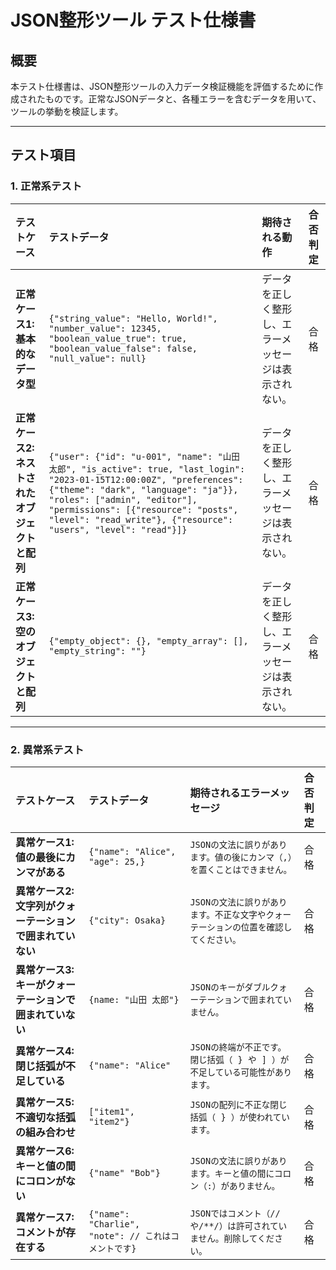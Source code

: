 # JSON整形ツール テスト仕様書

## 概要

本テスト仕様書は、JSON整形ツールの入力データ検証機能を評価するために作成されたものです。正常なJSONデータと、各種エラーを含むデータを用いて、ツールの挙動を検証します。

-----

## テスト項目

### 1. 正常系テスト

| テストケース | テストデータ | 期待される動作 | 合否判定 |
| :--- | :--- | :--- | :--- |
| **正常ケース1: 基本的なデータ型** | `{"string_value": "Hello, World!", "number_value": 12345, "boolean_value_true": true, "boolean_value_false": false, "null_value": null}` | データを正しく整形し、エラーメッセージは表示されない。 | 合格 |
| **正常ケース2: ネストされたオブジェクトと配列** | `{"user": {"id": "u-001", "name": "山田 太郎", "is_active": true, "last_login": "2023-01-15T12:00:00Z", "preferences": {"theme": "dark", "language": "ja"}}, "roles": ["admin", "editor"], "permissions": [{"resource": "posts", "level": "read_write"}, {"resource": "users", "level": "read"}]}` | データを正しく整形し、エラーメッセージは表示されない。 | 合格 |
| **正常ケース3: 空のオブジェクトと配列** | `{"empty_object": {}, "empty_array": [], "empty_string": ""}` | データを正しく整形し、エラーメッセージは表示されない。 | 合格 |

---

### 2. 異常系テスト

| テストケース | テストデータ | 期待されるエラーメッセージ | 合否判定 |
| :--- | :--- | :--- | :--- |
| **異常ケース1: 値の最後にカンマがある** | `{"name": "Alice", "age": 25,}` | `JSONの文法に誤りがあります。値の後にカンマ（,）を置くことはできません。` | 合格 |
| **異常ケース2: 文字列がクォーテーションで囲まれていない** | `{"city": Osaka}` | `JSONの文法に誤りがあります。不正な文字やクォーテーションの位置を確認してください。` | 合格 |
| **異常ケース3: キーがクォーテーションで囲まれていない** | `{name: "山田 太郎"}` | `JSONのキーがダブルクォーテーションで囲まれていません。` | 合格 |
| **異常ケース4: 閉じ括弧が不足している** | `{"name": "Alice"` | `JSONの終端が不正です。閉じ括弧（ } や ] ）が不足している可能性があります。` | 合格 |
| **異常ケース5: 不適切な括弧の組み合わせ** | `["item1", "item2"}` | `JSONの配列に不正な閉じ括弧（ } ）が使われています。` | 合格 |
| **異常ケース6: キーと値の間にコロンがない** | `{"name" "Bob"}` | `JSONの文法に誤りがあります。キーと値の間にコロン（:）がありません。` | 合格 |
| **異常ケース7: コメントが存在する** | `{"name": "Charlie", "note": // これはコメントです}` | `JSONではコメント（//や/**/）は許可されていません。削除してください。` | 合格 |